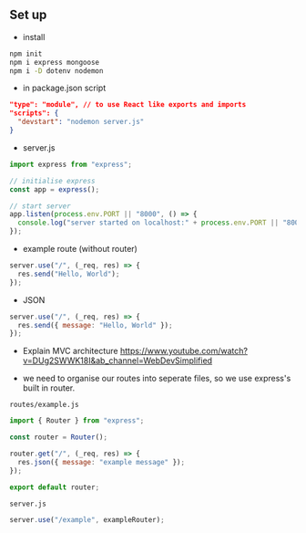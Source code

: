 ## Set up

- install

```bash
npm init
npm i express mongoose
npm i -D dotenv nodemon
```

- in package.json script

```json
"type": "module", // to use React like exports and imports
"scripts": {
  "devstart": "nodemon server.js"
}
```

- server.js

```js
import express from "express";

// initialise express
const app = express();

// start server
app.listen(process.env.PORT || "8000", () => {
  console.log("server started on localhost:" + process.env.PORT || "8000");
});
```

- example route (without router)

```js
server.use("/", (_req, res) => {
  res.send("Hello, World");
});
```

- JSON

```js
server.use("/", (_req, res) => {
  res.send({ message: "Hello, World" });
});
```

- Explain MVC architecture https://www.youtube.com/watch?v=DUg2SWWK18I&ab_channel=WebDevSimplified

- we need to organise our routes into seperate files, so we use express's built in router.

`routes/example.js`

```js
import { Router } from "express";

const router = Router();

router.get("/", (_req, res) => {
  res.json({ message: "example message" });
});

export default router;
```

`server.js`

```js
server.use("/example", exampleRouter);
```
